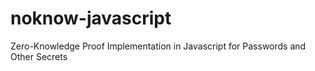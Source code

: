 # noknow-javascript
Zero-Knowledge Proof Implementation in Javascript for Passwords and Other Secrets
